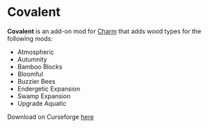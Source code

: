 # Covalent

**Covalent** is an add-on mod for [Charm](https://www.curseforge.com/minecraft/mc-mods/charm) that adds wood types for the following mods:

* Atmospheric
* Autumnity
* Bamboo Blocks
* Bloomful
* Buzzier Bees
* Endergetic Expansion
* Swamp Expansion
* Upgrade Aquatic

Download on Curseforge [here](https://www.curseforge.com/minecraft/mc-mods/covalent)